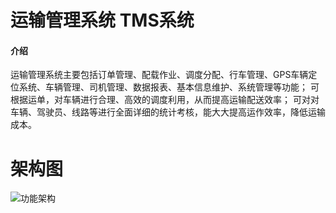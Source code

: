 # 运输管理系统 TMS系统

#### 介绍

运输管理系统主要包括订单管理、配载作业、调度分配、行车管理、GPS车辆定位系统、车辆管理、司机管理、数据报表、基本信息维护、系统管理等功能； 可根据运单，对车辆进行合理、高效的调度利用，从而提高运输配送效率； 可对对车辆、驾驶员、线路等进行全面详细的统计考核，能大大提高运作效率，降低运输成本。

# 架构图
![功能架构](https://github.com/user-attachments/assets/be0e80ad-1ae7-4370-a233-420b952dbaa8)


